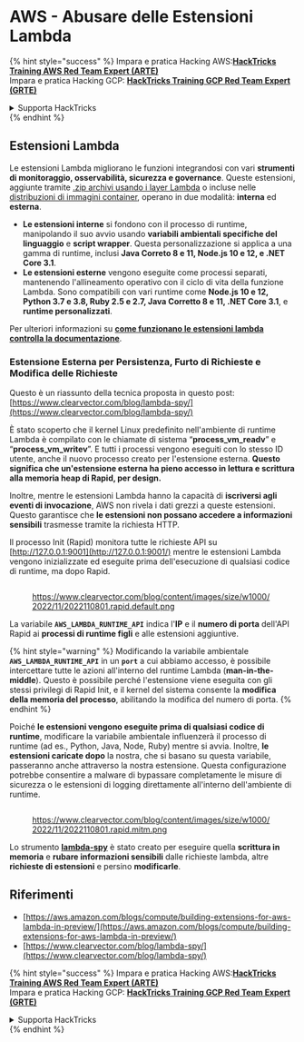 # AWS - Abusare delle Estensioni Lambda

{% hint style="success" %}
Impara e pratica Hacking AWS:<img src="../../../../.gitbook/assets/image (1) (1) (1).png" alt="" data-size="line">[**HackTricks Training AWS Red Team Expert (ARTE)**](https://training.hacktricks.xyz/courses/arte)<img src="../../../../.gitbook/assets/image (1) (1) (1).png" alt="" data-size="line">\
Impara e pratica Hacking GCP: <img src="../../../../.gitbook/assets/image (2).png" alt="" data-size="line">[**HackTricks Training GCP Red Team Expert (GRTE)**<img src="../../../../.gitbook/assets/image (2).png" alt="" data-size="line">](https://training.hacktricks.xyz/courses/grte)

<details>

<summary>Supporta HackTricks</summary>

* Controlla i [**piani di abbonamento**](https://github.com/sponsors/carlospolop)!
* **Unisciti al** 💬 [**gruppo Discord**](https://discord.gg/hRep4RUj7f) o al [**gruppo telegram**](https://t.me/peass) o **seguici** su **Twitter** 🐦 [**@hacktricks\_live**](https://twitter.com/hacktricks_live)**.**
* **Condividi trucchi di hacking inviando PR ai** [**HackTricks**](https://github.com/carlospolop/hacktricks) e [**HackTricks Cloud**](https://github.com/carlospolop/hacktricks-cloud) repos di github.

</details>
{% endhint %}

## Estensioni Lambda

Le estensioni Lambda migliorano le funzioni integrandosi con vari **strumenti di monitoraggio, osservabilità, sicurezza e governance**. Queste estensioni, aggiunte tramite [.zip archivi usando i layer Lambda](https://docs.aws.amazon.com/lambda/latest/dg/configuration-layers.html) o incluse nelle [distribuzioni di immagini container](https://aws.amazon.com/blogs/compute/working-with-lambda-layers-and-extensions-in-container-images/), operano in due modalità: **interna** ed **esterna**.

* **Le estensioni interne** si fondono con il processo di runtime, manipolando il suo avvio usando **variabili ambientali specifiche del linguaggio** e **script wrapper**. Questa personalizzazione si applica a una gamma di runtime, inclusi **Java Correto 8 e 11, Node.js 10 e 12, e .NET Core 3.1**.
* **Le estensioni esterne** vengono eseguite come processi separati, mantenendo l'allineamento operativo con il ciclo di vita della funzione Lambda. Sono compatibili con vari runtime come **Node.js 10 e 12, Python 3.7 e 3.8, Ruby 2.5 e 2.7, Java Corretto 8 e 11, .NET Core 3.1**, e **runtime personalizzati**.

Per ulteriori informazioni su [**come funzionano le estensioni lambda controlla la documentazione**](https://docs.aws.amazon.com/lambda/latest/dg/runtimes-extensions-api.html).

### Estensione Esterna per Persistenza, Furto di Richieste e Modifica delle Richieste

Questo è un riassunto della tecnica proposta in questo post: [https://www.clearvector.com/blog/lambda-spy/](https://www.clearvector.com/blog/lambda-spy/)

È stato scoperto che il kernel Linux predefinito nell'ambiente di runtime Lambda è compilato con le chiamate di sistema “**process\_vm\_readv**” e “**process\_vm\_writev**”. E tutti i processi vengono eseguiti con lo stesso ID utente, anche il nuovo processo creato per l'estensione esterna. **Questo significa che un'estensione esterna ha pieno accesso in lettura e scrittura alla memoria heap di Rapid, per design.**

Inoltre, mentre le estensioni Lambda hanno la capacità di **iscriversi agli eventi di invocazione**, AWS non rivela i dati grezzi a queste estensioni. Questo garantisce che **le estensioni non possano accedere a informazioni sensibili** trasmesse tramite la richiesta HTTP.

Il processo Init (Rapid) monitora tutte le richieste API su [http://127.0.0.1:9001](http://127.0.0.1:9001/) mentre le estensioni Lambda vengono inizializzate ed eseguite prima dell'esecuzione di qualsiasi codice di runtime, ma dopo Rapid.

<figure><img src="../../../../.gitbook/assets/image (254).png" alt=""><figcaption><p><a href="https://www.clearvector.com/blog/content/images/size/w1000/2022/11/2022110801.rapid.default.png">https://www.clearvector.com/blog/content/images/size/w1000/2022/11/2022110801.rapid.default.png</a></p></figcaption></figure>

La variabile **`AWS_LAMBDA_RUNTIME_API`** indica l'**IP** e il **numero di porta** dell'API Rapid ai **processi di runtime figli** e alle estensioni aggiuntive.

{% hint style="warning" %}
Modificando la variabile ambientale **`AWS_LAMBDA_RUNTIME_API`** in un **`port`** a cui abbiamo accesso, è possibile intercettare tutte le azioni all'interno del runtime Lambda (**man-in-the-middle**). Questo è possibile perché l'estensione viene eseguita con gli stessi privilegi di Rapid Init, e il kernel del sistema consente la **modifica della memoria del processo**, abilitando la modifica del numero di porta.
{% endhint %}

Poiché **le estensioni vengono eseguite prima di qualsiasi codice di runtime**, modificare la variabile ambientale influenzerà il processo di runtime (ad es., Python, Java, Node, Ruby) mentre si avvia. Inoltre, **le estensioni caricate dopo** la nostra, che si basano su questa variabile, passeranno anche attraverso la nostra estensione. Questa configurazione potrebbe consentire a malware di bypassare completamente le misure di sicurezza o le estensioni di logging direttamente all'interno dell'ambiente di runtime.

<figure><img src="../../../../.gitbook/assets/image (267).png" alt=""><figcaption><p><a href="https://www.clearvector.com/blog/content/images/size/w1000/2022/11/2022110801.rapid.mitm.png">https://www.clearvector.com/blog/content/images/size/w1000/2022/11/2022110801.rapid.mitm.png</a></p></figcaption></figure>

Lo strumento [**lambda-spy**](https://github.com/clearvector/lambda-spy) è stato creato per eseguire quella **scrittura in memoria** e **rubare informazioni sensibili** dalle richieste lambda, altre **richieste di estensioni** e persino **modificarle**.

## Riferimenti

* [https://aws.amazon.com/blogs/compute/building-extensions-for-aws-lambda-in-preview/](https://aws.amazon.com/blogs/compute/building-extensions-for-aws-lambda-in-preview/)
* [https://www.clearvector.com/blog/lambda-spy/](https://www.clearvector.com/blog/lambda-spy/)

{% hint style="success" %}
Impara e pratica Hacking AWS:<img src="../../../../.gitbook/assets/image (1) (1) (1).png" alt="" data-size="line">[**HackTricks Training AWS Red Team Expert (ARTE)**](https://training.hacktricks.xyz/courses/arte)<img src="../../../../.gitbook/assets/image (1) (1) (1).png" alt="" data-size="line">\
Impara e pratica Hacking GCP: <img src="../../../../.gitbook/assets/image (2).png" alt="" data-size="line">[**HackTricks Training GCP Red Team Expert (GRTE)**<img src="../../../../.gitbook/assets/image (2).png" alt="" data-size="line">](https://training.hacktricks.xyz/courses/grte)

<details>

<summary>Supporta HackTricks</summary>

* Controlla i [**piani di abbonamento**](https://github.com/sponsors/carlospolop)!
* **Unisciti al** 💬 [**gruppo Discord**](https://discord.gg/hRep4RUj7f) o al [**gruppo telegram**](https://t.me/peass) o **seguici** su **Twitter** 🐦 [**@hacktricks\_live**](https://twitter.com/hacktricks_live)**.**
* **Condividi trucchi di hacking inviando PR ai** [**HackTricks**](https://github.com/carlospolop/hacktricks) e [**HackTricks Cloud**](https://github.com/carlospolop/hacktricks-cloud) repos di github.

</details>
{% endhint %}
